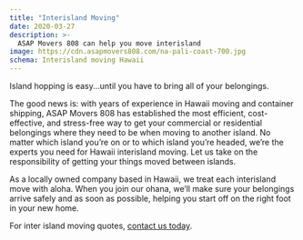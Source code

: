 ```yaml
---
title: "Interisland Moving"
date: 2020-03-27
description: >-
  ASAP Movers 808 can help you move interisland
image: https://cdn.asapmovers808.com/na-pali-coast-700.jpg
schema: Interisland moving Hawaii
---
```

Island hopping is easy...until you have to bring all of your belongings. 

The good news is: with years of experience in Hawaii moving and container shipping, ASAP Movers 808 has established the most efficient, cost-effective, and stress-free way to get your commercial or residential belongings where they need to be when moving to another island. No matter which island you’re on or to which island you’re headed, we’re the experts you need for Hawaii interisland moving. Let us take on the responsibility of getting your things moved between islands. 

As a locally owned company based in Hawaii, we treat each interisland move with aloha. When you join our ohana, we’ll make sure your  belongings arrive safely and  as soon as possible, helping you start off on the right foot in your new home. 

For inter island moving quotes, [contact us today](/contact).